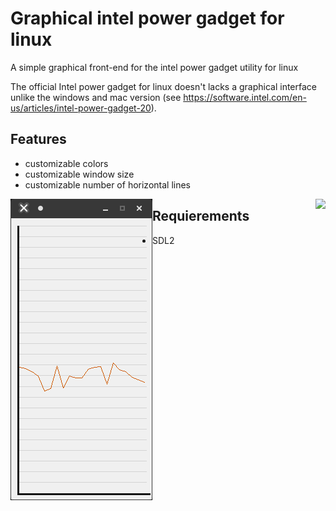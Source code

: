 # Graphical intel power gadget for linux
A simple graphical front-end for the intel power gadget utility for linux

The official Intel power gadget for linux doesn't lacks a graphical interface unlike the windows and mac version (see <https://software.intel.com/en-us/articles/intel-power-gadget-20>).

## Features
* customizable colors
* customizable window size
* customizable number of horizontal lines

<img style="float: left;" src="https://raw.githubusercontent.com/lorenzoiuri/Graphical-intel-power-gadget-for-linux/master/res/linux1.png">

<img style="float: right;" src="https://raw.githubusercontent.com/lorenzoiuri/Graphical-intel-power-gadget-for-linux/master/res/linux12.png">

## Requierements
* SDL2
